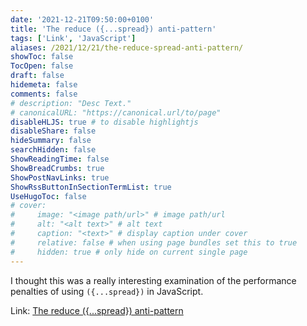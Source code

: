 ```yaml
---
date: '2021-12-21T09:50:00+0100'
title: 'The reduce ({...spread}) anti-pattern'
tags: ['Link', 'JavaScript']
aliases: /2021/12/21/the-reduce-spread-anti-pattern/
showToc: false
TocOpen: false
draft: false
hidemeta: false
comments: false
# description: "Desc Text."
# canonicalURL: "https://canonical.url/to/page"
disableHLJS: true # to disable highlightjs
disableShare: false
hideSummary: false
searchHidden: false
ShowReadingTime: false
ShowBreadCrumbs: true
ShowPostNavLinks: true
ShowRssButtonInSectionTermList: true
UseHugoToc: false
# cover:
#     image: "<image path/url>" # image path/url
#     alt: "<alt text>" # alt text
#     caption: "<text>" # display caption under cover
#     relative: false # when using page bundles set this to true
#     hidden: true # only hide on current single page
---
```


I thought this was a really interesting examination of the performance penalties of using `({...spread})` in JavaScript.

Link: [The reduce ({...spread}) anti-pattern](https://www.richsnapp.com/article/2019/06-09-reduce-spread-anti-pattern)
